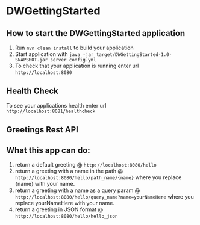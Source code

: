 # DWGettingStarted

How to start the DWGettingStarted application
---

1. Run `mvn clean install` to build your application
1. Start application with `java -jar target/DWGettingStarted-1.0-SNAPSHOT.jar server config.yml`
1. To check that your application is running enter url `http://localhost:8080`

Health Check
---

To see your applications health enter url `http://localhost:8081/healthcheck`

## Greetings Rest API

What this app can do:
---

1. return a default greeting @ `http://localhost:8080/hello`
2. return a greeting with a name in the path @ `http://localhost:8080/hello/path_name/{name}` where you replace {name} with your name.
3. return a greeting with a name as a query param @ `http://localhost:8080/hello/query_name?name=yourNameHere` where you replace yourNameHere with your name.
4. return a greeting in JSON format @ `http://localhost:8080/hello/hello_json`
